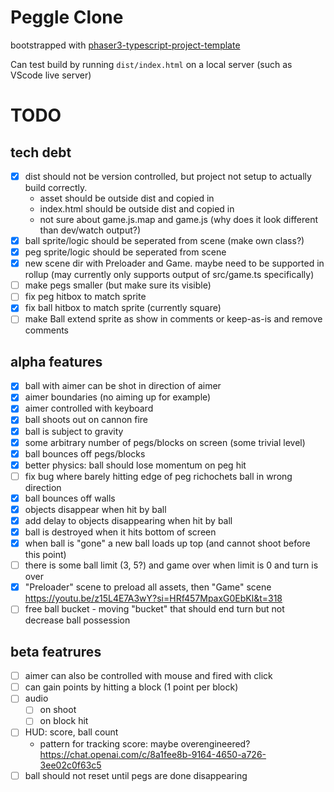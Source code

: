 # Peggle Clone

bootstrapped with [phaser3-typescript-project-template](https://github.com/photonstorm/phaser3-typescript-project-template)

Can test build by running `dist/index.html` on a local server (such as VScode live server)

# TODO

## tech debt

- [x] dist should not be version controlled, but project not setup to actually build correctly.
  - asset should be outside dist and copied in
  - index.html should be outside dist and copied in
  - not sure about game.js.map and game.js (why does it look different than dev/watch output?)
- [x] ball sprite/logic should be seperated from scene (make own class?)
- [x] peg sprite/logic should be seperated from scene
- [x] new scene dir with Preloader and Game. maybe need to be supported in rollup (may currently only supports output of src/game.ts specifically)
- [ ] make pegs smaller (but make sure its visible)
- [ ] fix peg hitbox to match sprite
- [x] fix ball hitbox to match sprite (currently square)
- [ ] make Ball extend sprite as show in comments or keep-as-is and remove comments

## alpha features

- [x] ball with aimer can be shot in direction of aimer
- [x] aimer boundaries (no aiming up for example)
- [x] aimer controlled with keyboard
- [x] ball shoots out on cannon fire
- [x] ball is subject to gravity
- [x] some arbitrary number of pegs/blocks on screen (some trivial level)
- [x] ball bounces off pegs/blocks
- [x] better physics: ball should lose momentum on peg hit
- [ ] fix bug where barely hitting edge of peg richochets ball in wrong direction
- [x] ball bounces off walls
- [x] objects disappear when hit by ball
- [x] add delay to objects disappearing when hit by ball
- [x] ball is destroyed when it hits bottom of screen
- [x] when ball is "gone" a new ball loads up top (and cannot shoot before this point)
- [ ] there is some ball limit (3, 5?) and game over when limit is 0 and turn is over
- [x] "Preloader" scene to preload all assets, then "Game" scene https://youtu.be/z15L4E7A3wY?si=HRf457MpaxG0EbKl&t=318
- [ ] free ball bucket - moving "bucket" that should end turn but not decrease ball possession

## beta featrures

- [ ] aimer can also be controlled with mouse and fired with click
- [ ] can gain points by hitting a block (1 point per block)
- [ ] audio
  - [ ] on shoot
  - [ ] on block hit
- [ ] HUD: score, ball count
  - pattern for tracking score: maybe overengineered? https://chat.openai.com/c/8a1fee8b-9164-4650-a726-3ee02c0f63c5
- [ ] ball should not reset until pegs are done disappearing
